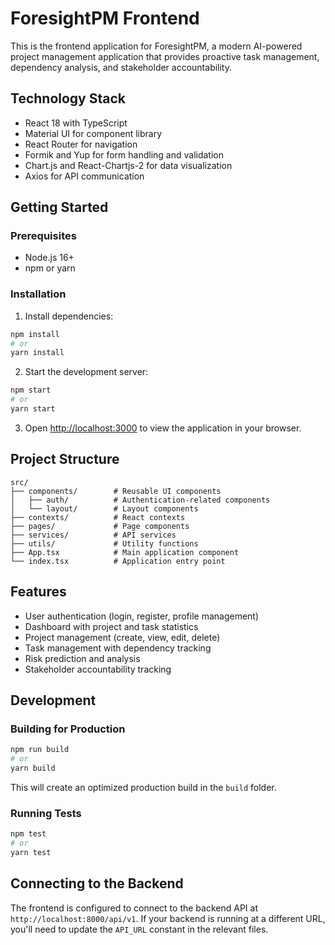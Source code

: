 # ForesightPM Frontend

This is the frontend application for ForesightPM, a modern AI-powered project management application that provides proactive task management, dependency analysis, and stakeholder accountability.

## Technology Stack

- React 18 with TypeScript
- Material UI for component library
- React Router for navigation
- Formik and Yup for form handling and validation
- Chart.js and React-Chartjs-2 for data visualization
- Axios for API communication

## Getting Started

### Prerequisites

- Node.js 16+
- npm or yarn

### Installation

1. Install dependencies:

```bash
npm install
# or
yarn install
```

2. Start the development server:

```bash
npm start
# or
yarn start
```

3. Open [http://localhost:3000](http://localhost:3000) to view the application in your browser.

## Project Structure

```
src/
├── components/        # Reusable UI components
│   ├── auth/          # Authentication-related components
│   └── layout/        # Layout components
├── contexts/          # React contexts
├── pages/             # Page components
├── services/          # API services
├── utils/             # Utility functions
├── App.tsx            # Main application component
└── index.tsx          # Application entry point
```

## Features

- User authentication (login, register, profile management)
- Dashboard with project and task statistics
- Project management (create, view, edit, delete)
- Task management with dependency tracking
- Risk prediction and analysis
- Stakeholder accountability tracking

## Development

### Building for Production

```bash
npm run build
# or
yarn build
```

This will create an optimized production build in the `build` folder.

### Running Tests

```bash
npm test
# or
yarn test
```

## Connecting to the Backend

The frontend is configured to connect to the backend API at `http://localhost:8000/api/v1`. If your backend is running at a different URL, you'll need to update the `API_URL` constant in the relevant files.
